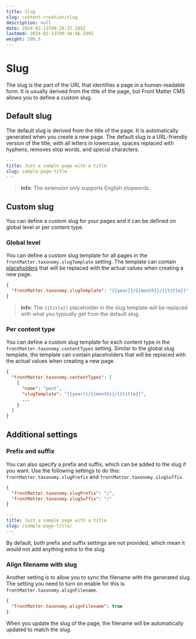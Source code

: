```yaml
---
title: Slug
slug: content-creation/slug
description: null
date: 2024-02-13T09:28:37.205Z
lastmod: 2024-02-13T09:48:46.199Z
weight: 200.5
---
```


# Slug

The slug is the part of the URL that identifies a page in a human-readable form.
It is usually derived from the title of the page, but Front Matter CMS allows
you to define a custom slug.

## Default slug

The default slug is derived from the title of the page. It is automatically
generated when you create a new page. The default slug is a URL-friendly version
of the title, with all letters in lowercase, spaces replaced with hyphens,
removes stop words, and special characters.

```yaml {{ "title": "Example of the default slug" }}
---
title: Just a sample page with a title
slug: sample-page-title
---
```

> **Info**: The extension only supports English stopwords.

## Custom slug

You can define a custom slug for your pages and it can be defined on global
level or per content type.

### Global level

You can define a custom slug template for all pages in the `frontMatter.taxonomy.slugTemplate`
setting. The template can contain [placeholders][01] that will be replaced with the
actual values when creating a new page.

```json {{ "title": "Example of the global slug template" }}
{
  "frontMatter.taxonomy.slugTemplate": "{{year}}/{{month}}/{{title}}"
}
```

> **Info**: The `{{title}}` placeholder in the slug template will be replaced with
> what you typically get from the default slug.

### Per content type

You can define a custom slug template for each content type in the
`frontMatter.taxonomy.contentTypes` setting. Similar to the global slug template,
the template can contain placeholders that will be replaced with the actual
values when creating a new page.

```json {{ "title": "Example of the content type slug template" }}
{
  "frontMatter.taxonomy.contentTypes": [
    {
      "name": "post",
      "slugTemplate": "{{year}}/{{month}}/{{title}}",
      ...
    }
  ]
}
```

## Additional settings

### Prefix and suffix

You can also specify a prefix and suffix, which can be added to the slug if you
want. Use the following settings to do this: `frontMatter.taxonomy.slugPrefix`
and `frontMatter.taxonomy.slugSuffix`.

```json {{ "title": "Example of the slug prefix and suffix" }}
{
  "frontMatter.taxonomy.slugPrefix": "/",
  "frontMatter.taxonomy.slugSuffix": "/"
}
```

```yaml {{ "title": "Example slug in combination with the prefix and suffix" }}
---
title: Just a sample page with a title
slug: /sample-page-title/
---
```

By default, both prefix and suffix settings are not provided, which mean it would
not add anything extra to the slug.

### Align filename with slug

Another setting is to allow you to sync the filename with the generated slug. The
setting you need to turn on enable for this is `frontMatter.taxonomy.alignFilename`.

```json {{ "title": "Example of the align filename with slug" }}
{
  "frontMatter.taxonomy.alignFilename": true
}
```

When you update the slug of the page, the filename will be automatically
updated to match the slug.

<!-- Link References -->

[01]: /docs/content-creation/placeholders
